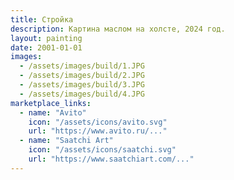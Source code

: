 ```yaml
---
title: Стройка
description: Картина маслом на холсте, 2024 год.
layout: painting
date: 2001-01-01
images:
  - /assets/images/build/1.JPG
  - /assets/images/build/2.JPG
  - /assets/images/build/3.JPG
  - /assets/images/build/4.JPG
marketplace_links:
  - name: "Avito"
    icon: "/assets/icons/avito.svg"
    url: "https://www.avito.ru/..." 
  - name: "Saatchi Art"
    icon: "/assets/icons/saatchi.svg"
    url: "https://www.saatchiart.com/..." 
---
```

